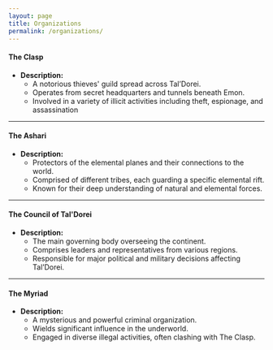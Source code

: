 ```yaml
---
layout: page
title: Organizations
permalink: /organizations/
---
```


#### The Clasp
- **Description:** 
  - A notorious thieves' guild spread across Tal’Dorei.
  - Operates from secret headquarters and tunnels beneath Emon.
  - Involved in a variety of illicit activities including theft, espionage, and assassination

---

#### The Ashari
- **Description:** 
  - Protectors of the elemental planes and their connections to the world.
  - Comprised of different tribes, each guarding a specific elemental rift.
  - Known for their deep understanding of natural and elemental forces.

---

#### The Council of Tal'Dorei
- **Description:** 
  - The main governing body overseeing the continent.
  - Comprises leaders and representatives from various regions.
  - Responsible for major political and military decisions affecting Tal’Dorei.

---

#### The Myriad
- **Description:** 
  - A mysterious and powerful criminal organization.
  - Wields significant influence in the underworld.
  - Engaged in diverse illegal activities, often clashing with The Clasp.


